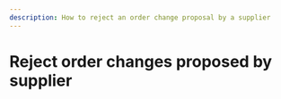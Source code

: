 ```yaml
---
description: How to reject an order change proposal by a supplier
---
```


# Reject order changes proposed by supplier

